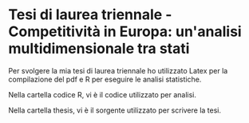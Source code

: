 # Tesi di laurea triennale - Competitività in Europa: un'analisi multidimensionale tra stati 

Per svolgere la mia tesi di laurea triennale ho utilizzato Latex per la compilazione del pdf e R per eseguire le analisi statistiche. 

Nella cartella codice R, vi è il codice utilizzato per analisi. 

Nella cartella thesis, vi è il sorgente utilizzato per scrivere la tesi. 



